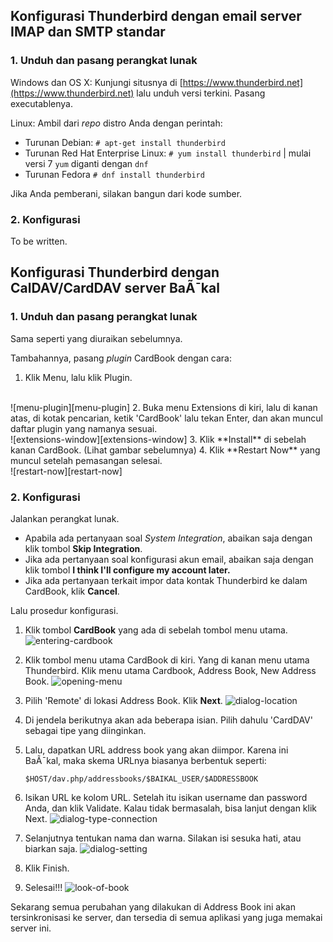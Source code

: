 ## Konfigurasi Thunderbird dengan email server IMAP dan SMTP standar

### 1. Unduh dan pasang perangkat lunak
Windows dan OS X: Kunjungi situsnya di [https://www.thunderbird.net](https://www.thunderbird.net) lalu unduh versi terkini. Pasang executablenya.

Linux: Ambil dari *repo* distro Anda dengan perintah:

* Turunan Debian: `# apt-get install thunderbird`
* Turunan Red Hat Enterprise Linux: `# yum install thunderbird` | mulai versi 7 `yum` diganti dengan `dnf`
* Turunan Fedora `# dnf install thunderbird`

Jika Anda pemberani, silakan bangun dari kode sumber.

### 2. Konfigurasi
To be written.

## Konfigurasi Thunderbird dengan CalDAV/CardDAV server BaÃ¯kal

### 1. Unduh dan pasang perangkat lunak
Sama seperti yang diuraikan sebelumnya.

Tambahannya, pasang *plugin* CardBook dengan cara:

1. Klik Menu, lalu klik Plugin.
<br>
![menu-plugin][menu-plugin]
2. Buka menu Extensions di kiri, lalu di kanan atas, di kotak pencarian, ketik 'CardBook' lalu tekan Enter, dan akan muncul daftar plugin yang namanya sesuai.
<br>
![extensions-window][extensions-window]
3. Klik **Install** di sebelah kanan CardBook. (Lihat gambar sebelumnya)
4. Klik **Restart Now** yang muncul setelah pemasangan selesai.
<br>
![restart-now][restart-now]

### 2. Konfigurasi
Jalankan perangkat lunak.

* Apabila ada pertanyaan soal *System Integration*, abaikan saja dengan klik tombol **Skip Integration**.
* Jika ada pertanyaan soal konfigurasi akun email, abaikan saja dengan klik tombol **I think I'll configure my account later.**
* Jika ada pertanyaan terkait impor data kontak Thunderbird ke dalam CardBook, klik **Cancel**.

Lalu prosedur konfigurasi.

1. Klik tombol **CardBook** yang ada di sebelah tombol menu utama.
![entering-cardbook][cardbook-icon]

2. Klik tombol menu utama CardBook di kiri. Yang di kanan menu utama Thunderbird. Klik menu utama Cardbook, Address Book, New Address Book.
![opening-menu][cardbook-menu]

1. Pilih 'Remote' di lokasi Address Book. Klik **Next**.
![dialog-location][cardbook-dialog-location]

1. Di jendela berikutnya akan ada beberapa isian. Pilih dahulu 'CardDAV' sebagai tipe yang diinginkan.

1. Lalu, dapatkan URL address book yang akan diimpor. Karena ini BaÃ¯kal, maka skema URLnya biasanya berbentuk seperti:
        
    ```
    $HOST/dav.php/addressbooks/$BAIKAL_USER/$ADDRESSBOOK
    ```

1. Isikan URL ke kolom URL. Setelah itu isikan username dan password Anda, dan klik Validate. Kalau tidak bermasalah, bisa lanjut dengan klik Next.
![dialog-type-connection][cardbook-dialog-type-connection]

1. Selanjutnya tentukan nama dan warna. Silakan isi sesuka hati, atau biarkan saja.
![dialog-setting][cardbook-dialog-setting]
1. Klik Finish.

1. Selesai!!!
![look-of-book][cardbook-book]

Sekarang semua perubahan yang dilakukan di Address Book ini akan tersinkronisasi ke server, dan tersedia di semua aplikasi yang juga memakai server ini.


[//]: # (CardBook installation)
[menu-plugin]: https://asset.ferdi.id/thunderbird-cardbook/menu-plugin.jpg "Path to open Plugin Window"
[extensions-window]: https://asset.ferdi.id/thunderbird-cardbook/extensions-window.jpg "Extensions Window"
[restart-now]: https://asset.ferdi.id/thunderbird-cardbook/plugin-restart-now.jpg "Extensions Window"

[//]: # (Address Book configuration)
[cardbook-icon]: https://asset.ferdi.id/thunderbird-cardbook/cardbook-icon.jpg "Icon to access CardBook"
[cardbook-menu]: https://asset.ferdi.id/thunderbird-cardbook/create-new-address-book.jpg "Path to create new Address Book"
[cardbook-dialog-location]: https://asset.ferdi.id/thunderbird-cardbook/choose-location.jpg "Choose location of the new Address Book"
[cardbook-dialog-type-connection]: https://asset.ferdi.id/thunderbird-cardbook/carddav-connection.jpg "Choose type of the new Address Book and connection info"
[cardbook-dialog-setting]: https://asset.ferdi.id/thunderbird-cardbook/final-setting.jpg "Choose name and color of the new Address Book"
[cardbook-display]: https://asset.ferdi.id/thunderbird-cardbook/final-setting.jpg "Choose name and color of the new Address Book"
[cardbook-book]: https://asset.ferdi.id/thunderbird-cardbook/the-address-book.jpg "Appearance of the Address Book"

